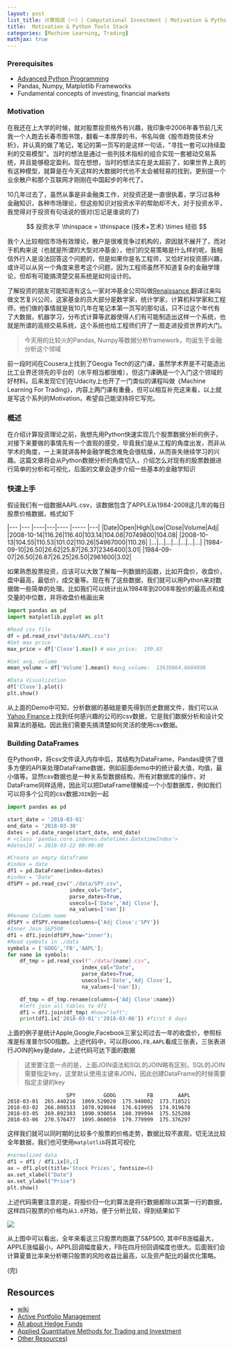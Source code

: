 ```yaml
---
layout: post
list_title: 计算投资（一）| Computational Investment | Motivation & Python Tools Stack
title:  Motivation & Python Tools Stack
categories: [Machine Learning, Trading]
mathjax: true
---
```


### Prerequisites

- [Advanced Python Programming](http://127.0.0.1:4000/2017/03/05/Python3-Deep-Dive-1.html)
- Pandas, Numpy, Matplotlib Frameworks
- Fundamental concepts of investing, financial markets

### Motivation

在我还在上大学的时候，就对股票投资格外有兴趣，我印象中2006年春节前几天我一个人跑去长春市图书馆，翻看一本厚厚的书，书名叫做《股市趋势技术分析》，并认真的做了笔记，笔记的第一页写的是这样一句话，"寻找一套可以持续盈利的交易模型"。当时的想法是通过一些列技术指标的组合实现一套被动交易系统，并且能够稳定盈利。现在想想，当时的想法实在是太超前了，如果世界上真的有这种模型，就算是在今天这样的大数据时代也不太会被轻易的找到，更别提一个业余散户和那个互联网才刚刚在中国起步的年代了。

10几年过去了，虽然从事是非金融类工作，对投资还是一直很执着，学习过各种金融知识，各种市场理论，但这些知识对投资水平的帮助却不大，对于投资水平，我觉得对于投资有句话说的很对(忘记是谁说的了)

$$
投资水平 \thinspace = \thinspace (技术+艺术) \times 经验
$$

我个人比较相信市场有效理论，散户是很难竞争过机构的，原因就不展开了，而对于机构来说（也就是所谓的大型对冲基金），他们的交易策略是什么样的呢，我相信外行人是没法回答这个问题的，但是如果你是名工程师，又恰好对投资感兴趣，或许可以从另一个角度来思考这个问题，因为工程师虽然不知道复杂的金融学理论，但却有可能搞清楚交易系统是如何设计的。

了解投资的朋友可能知道有这么一家对冲基金公司叫做[Renaissance](https://www.rentec.com/Home.action?index=true),翻译过来叫做文艺复兴公司，这家基金的员大部分是数学家，统计学家，计算机科学家和工程师，他们做的事情就是我10几年在笔记本第一页写的那句话，只不过这个年代有了大数据，机器学习，分布式计算等武器使得人们有可能制造出这样一个系统，也就是所谓的高频交易系统，这个系统也给工程师们开了一扇走进投资世界的大门。

> 今天用的比较火的Pandas, Numpy等数据分析framework，均诞生于金融分析这个领域

前一段时间在Cousera上找到了Geogia Tech的这门课，虽然学术界是不可能造出比工业界还领先的平台的（水平相当都很难），但这门课确是一个入门这个领域的好材料。后来发现它们在Udacity上也开了一门类似的课程叫做《Machine Learning For Trading》，内容上两门课有重叠，但可以相互补充这来看，以上就是写这个系列的Motivation，希望自己能坚持将它写完。

### 概述

在介绍计算投资理论之前，我想先用Python快速实现几个股票数据分析的例子，对接下来要做的事情先有一个直观的感受，毕竟我们是从工程的角度出发，而非从学术的角度，一上来就讲各种金融学概念难免会很枯燥，从而丧失继续学习的兴趣。这篇文章将会从Python数据分析的角度切入，介绍怎么对现有的股票数据进行简单的分析和可视化，后面的文章会逐步介绍一些基本的金融学知识

### 快速上手

假设我们有一组数据AAPL.csv，该数据包含了APPLE从1984-2008这几年的每日股票价格数据，格式如下

|--- |--- |----|---|---- |----- |---|
|Date|Open|High|Low|Close|Volume|Adj|
|2008-10-14|116.26|116.40|103.14|104.08|70749800|104.08|
|2008-10-13|104.55|110.53|101.02|110.26|54967000|110.26|
|...|...|...|...|...|...|...|
|1984-09-10|26.50|26.62|25.87|26.37|2346400|3.01|
|1984-09-07|26.50|26.87|26.25|26.50|2981600|3.02|

如果熟悉股票投资，应该可以大致了解每一列数据的函数，比如开盘价，收盘价，盘中最高，最低价，成交量等。现在有了这些数据，我们就可以用Python来对数据做一些简单的处理。比如我们可以统计出从1984年到2008年股价的最高点和成交量的中位数，并将收盘价格画出来

```python
import pandas as pd
import matplotlib.pyplot as plt

#Read csv file
df = pd.read_csv("data/AAPL.csv")
#Get max price
max_price = df['Close'].max() # max_price:  199.83

#Get avg. volume
mean_volume = df['Volume'].mean() #avg_volume:  13639864.0684098

#Data Visualization
df['Close'].plot()
plt.show() 
```

从上面的Demo中可知，分析数据的基础是要先得到历史数据文件，我们可以从[Yahoo Finance](https://finance.yahoo.com/quote/AAPL/history/)上找到任何感兴趣的公司的csv数据，它是我们数据分析和设计交易算法的基础。因此我们需要先搞清楚如何灵活的使用csv数据。

### Building DataFrames

在Python中，将csv文件读入内存中后，其结构为DataFrame，Pandas提供了很多方便的API来处理DataFrame数据，例如前面demo中的统计最大值，均值，最小值等。显然csv数据也是一种关系型数据结构，所有对数据库的操作，对DataFrame同样适用，因此可以把DataFrame理解成一个小型数据库，例如我们可以将多个公司的csv数据`JOIN`到一起

```python
import pandas as pd

start_date = '2018-03-01'
end_date = '2018-03-30'
dates = pd.date_range(start_date, end_date)
# <class 'pandas.core.indexes.datetimes.DatetimeIndex'>
#dates[0] = 2018-03-22 00:00:00

#Create an empty dataframe
#index = date
df1 = pd.DataFrame(index=dates)
#index = "Date"
dfSPY = pd.read_csv("./data/SPY.csv",
                    index_col="Date",
                    parse_dates=True,
                    usecols=['Date','Adj Close'],
                    na_values=['nan'])
#Rename Column name
dfSPY = dfSPY.rename(columns={'Adj Close':'SPY'})
#Inner Join S&P500
df1 = df1.join(dfSPY,how="inner");
#Read symbols in ./data
symbols = ['GOOG','FB','AAPL'];
for name in symbols:
    df_tmp = pd.read_csv(f"./data/{name}.csv",
                        index_col="Date",
                        parse_dates=True,
                        usecols=['Date','Adj Close'],
                        na_values=['nan']);

    df_tmp = df_tmp.rename(columns={'Adj Close':name})
    #left join all tables to df1
    df1 = df1.join(df_tmp) #how="left"; 
    print(df1.ix['2018-03-01':'2018-03-06']) #first 6 days

```

上面的例子是统计Apple,Google,Facebook三家公司过去一年的收盘价，参照标准是标准普尔500指数。上述代码中，可以将`GOOG,FB,AAPL`看成三张表，三张表进行JOIN的key是date，上述代码可达下面的数据

> 这里要注意一点的是，上面JOIN语法和SQL的JOIN略有区别，SQL的JOIN需要指定key，这里默认使用主键来JOIN，因此创建DataFrame的时候需要指定主键的key

```shell            
                   SPY         GOOG          FB        AAPL
2018-03-01  265.440216  1069.520020  175.940002  173.718521
2018-03-02  266.808533  1078.920044  176.619995  174.919678
2018-03-05  269.892303  1090.930054  180.399994  175.525208
2018-03-06  270.576477  1095.060059  179.779999  175.376297
```
这样我们就可以同时期的比较多个股票的价格走势，数据比较不直观，切无法比较全年数据，我们也可使用`matplotlib`将其可视化

```python
#normalized data
df1 = df1 / df1.ix[0,:]
ax = df1.plot(title='Stock Prices', fontsize=6)
ax.set_xlabel("Date")
ax.set_ylabel("Price")    
plt.show()
```
上述代码需要注意的是，将股价归一化的算法是将行数据都除以其第一行的数据，这样四只股票的价格均从`1.0`开始，便于分析比较，得到结果如下

<img class="md-img-center" src="{{site.baseurl}}/assets/images/2018/04/CI-0.png">

从上图中可以看出，全年来看这三只股票均跑赢了S&P500, 其中FB涨幅最大，APPLE涨幅最小，APPL回调幅度最大，FB在四月份回调幅度也很大。后面我们会计算夏普比率来分析哪只股票的风险收益比最高，以及资产配比的最优化策略。

<p class="md-h-center">(完)</p>

## Resources

- [wiki](http://wiki.quantsoftware.org/index.php?title=QuantSoftware_ToolKit)
- [Active Portfolio Management](https://www.amazon.com/Active-Portfolio-Management-Quantitative-Controlling/dp/0070248826/ref=sr_1_1?ie=UTF8&s=books&qid=1263182044&sr=1-1)
- [All about Hedge Funds](https://www.amazon.com/All-About-Hedge-Funds-Started/dp/0071393935)
- [Applied Quantitative Methods for Trading and Investment](https://www.amazon.com/Applied-Quantitative-Methods-Trading-Investment/dp/0470848855/ref=sr_1_1?ie=UTF8&s=books&qid=1263181752&sr=8-1)
- [Other Resources](https://www.coursera.org/learn/computational-investing/supplement/TPxSD/course-resources))


